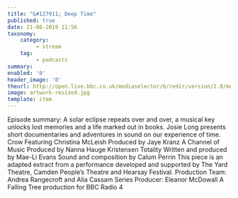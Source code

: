 ```yaml
---
title: "&#127911; Deep Time"
published: true
date: 21-08-2019 11:56
taxonomy:
    category:
         - stream
    tag:
         - podcasts
summary:
enabled: '0'
header_image: '0'
theurl: http://open.live.bbc.co.uk/mediaselector/6/redir/version/2.0/mediaset/audio-nondrm-download/proto/http/vpid/p07jly00.mp3
image: artwork-resized.jpg
template: item
---
```

 
Episode summary: A solar eclipse repeats over and over, a musical key unlocks lost memories and a life marked out in books. Josie Long presents short documentaries and adventures in sound on our experience of time. Crow Featuring Christina McLeish Produced by Jaye Kranz A Channel of Music Produced by Nanna Hauge Kristensen Totality Written and produced by Mae-Li Evans Sound and composition by Calum Perrin This piece is an adapted extract from a performance developed and supported by The Yard Theatre, Camden People’s Theatre and Hearsay Festival. Production Team: Andrea Rangecroft and Alia Cassam Series Producer: Eleanor McDowall A Falling Tree production for BBC Radio 4
